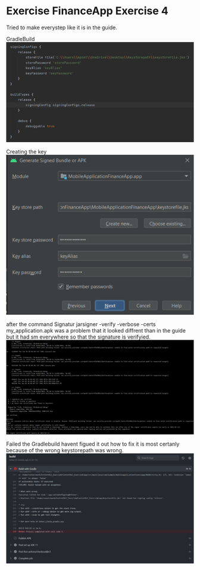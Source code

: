 # Exercise FinanceApp Exercise 4

Tried to make everystep like it is in the guide.

GradleBuild
![image info](Screenshots/GradleBuild.PNG)

Creating the key
![image info](Screenshots/Keymaker.PNG)

after the command Signatur jarsigner -verify -verbose -certs my_application.apk was a problem that it looked diffrent than in the guide but it had sm everywhere so that the signature is verifyied.
![image info](Screenshots/Capture.PNG)

Failed the Gradlebuild havent figued it out how to fix it is most certanly because of the wrong keystorepath was wrong.
![image info](Screenshots/FailedGradleBuild.PNG)
